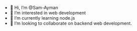 - 👋 Hi, I’m @Sam-Ayman
- 👀 I’m interested in web development
- 🌱 I’m currently learning node.js
- 💞️ I’m looking to collaborate on backend web development.


<!---
Sam-Ayman/Sam-Ayman is a ✨ special ✨ repository because its `README.md` (this file) appears on your GitHub profile.
You can click the Preview link to take a look at your changes.
--->
